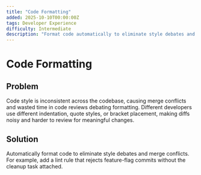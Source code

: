 ```yaml
---
title: "Code Formatting"
added: 2025-10-10T00:00:00Z
tags: Developer Experience
difficulty: Intermediate
description: "Format code automatically to eliminate style debates and merge conflicts."
---
```

# Code Formatting

## Problem

Code style is inconsistent across the codebase, causing merge conflicts and wasted time in code reviews debating formatting. Different developers use different indentation, quote styles, or bracket placement, making diffs noisy and harder to review for meaningful changes.

## Solution

Automatically format code to eliminate style debates and merge conflicts. For example, add a lint rule that rejects feature-flag commits without the cleanup task attached.
